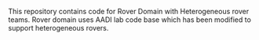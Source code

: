 This repository contains code for Rover Domain with Heterogeneous rover teams. Rover domain uses AADI lab code base which
has been modified to support heterogeneous rovers.

